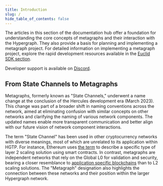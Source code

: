 ```yaml
---
title: Introduction
slug: /
hide_table_of_contents: false
---
```


<intro-end />

The articles in this section of the documentation hub offer a foundation for understanding the core concepts of metagraphs and their interaction with the Hypergraph. They also provide a basis for planning and implementing a metagraph project. For detailed information on implementing a metagraph project, explore the rapid development resources available in the [Euclid SDK section](/sdk). 

Developer support is available on [Discord](https://discord.gg/9PhXJKeAWC).

## From State Channels to Metagraphs
Metagraphs, formerly known as "State Channels," underwent a name change at the conclusion of the Hercules development era (March 2023). This change was part of a broader shift in naming conventions across the network, aimed at eliminating confusion with similar concepts on other networks and clarifying the naming of various network components. The updated names enable more transparent communication and better align with our future vision of network component interactions.

The term "State Channel" has been used in other cryptocurrency networks with diverse meanings, most of which are unrelated to its application within HGTP. For instance, Ethereum uses [the term](https://ethereum.org/en/developers/docs/scaling/state-channels/) to describe a specific type of layer 2 scaling solution using smart contracts. In contrast, metagraphs are independent networks that rely on the Global L0 for validation and security, bearing a closer resemblance to [application specific blockchains](https://blog.cosmos.network/why-application-specific-blockchains-make-sense-32f2073bfb37) than to L2 scaling solutions. The "Metagraph" designation also highlights the connection between these networks and their position within the larger Hypergraph network.
